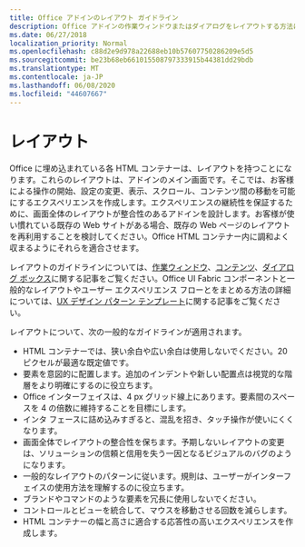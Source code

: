 ```yaml
---
title: Office アドインのレイアウト ガイドライン
description: Office アドインの作業ウィンドウまたはダイアログをレイアウトする方法に関するガイドラインを取得します。
ms.date: 06/27/2018
localization_priority: Normal
ms.openlocfilehash: c88d2e9d978a22688eb10b57607750286209e5d5
ms.sourcegitcommit: be23b68eb661015508797333915b44381dd29bdb
ms.translationtype: MT
ms.contentlocale: ja-JP
ms.lasthandoff: 06/08/2020
ms.locfileid: "44607667"
---
```

# <a name="layout"></a>レイアウト
Office に埋め込まれている各 HTML コンテナーは、レイアウトを持つことになります。これらのレイアウトは、アドインのメイン画面です。そこでは、お客様による操作の開始、設定の変更、表示、スクロール、コンテンツ間の移動を可能にするエクスペリエンスを作成します。エクスペリエンスの継続性を保証するために、画面全体のレイアウトが整合性のあるアドインを設計します。お客様が使い慣れている既存の Web サイトがある場合、既存の Web ページのレイアウトを再利用することを検討してください。Office HTML コンテナー内に調和よく収まるようにそれらを適合させます。

レイアウトのガイドラインについては、[作業ウィンドウ](task-pane-add-ins.md)、[コンテンツ](content-add-ins.md)、[ダイアログ ボックス](dialog-boxes.md)に関する記事をご覧ください。Office UI Fabric コンポーネントと一般的なレイアウトやユーザー エクスペリエンス フローとをまとめる方法の詳細については、[UX デザイン パターン テンプレート](ux-design-pattern-templates.md)に関する記事をご覧ください。

レイアウトについて、次の一般的なガイドラインが適用されます。

*   HTML コンテナーでは、狭い余白や広い余白は使用しないでください。20 ピクセルが最適な既定値です。
*   要素を意図的に配置します。追加のインデントや新しい配置点は視覚的な階層をより明確にするのに役立ちます。
*   Office インターフェイスは、4 px グリッド線上にあります。要素間のスペースを 4 の倍数に維持することを目標にします。
*   インタ フェースに詰め込みすぎると、混乱を招き、タッチ操作が使いにくくなります。
*   画面全体でレイアウトの整合性を保ちます。予期しないレイアウトの変更は、ソリューションの信頼と信用を失う一因となるビジュアルのバグのようになります。
*   一般的なレイアウトのパターンに従います。規則は、ユーザーがインターフェイスの使用方法を理解するのに役立ちます。
*   ブランドやコマンドのような要素を冗長に使用しないでください。
*   コントロールとビューを統合して、マウスを移動させる回数を減らします。
*   HTML コンテナーの幅と高さに適合する応答性の高いエクスペリエンスを作成します。
